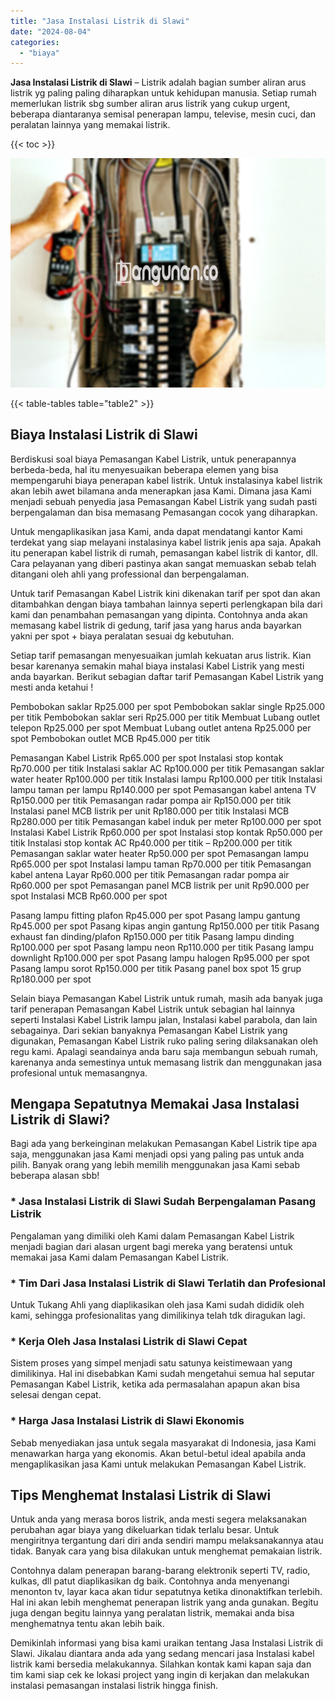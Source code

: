 ```yaml
---
title: "Jasa Instalasi Listrik di Slawi"
date: "2024-08-04"
categories: 
  - "biaya"
---
```


**Jasa Instalasi Listrik di Slawi** – Listrik adalah bagian sumber aliran arus listrik yg paling paling diharapkan untuk kehidupan manusia. Setiap rumah memerlukan listrik sbg sumber aliran arus listrik yang cukup urgent, beberapa diantaranya semisal penerapan lampu, televise, mesin cuci, dan peralatan lainnya yang memakai listrik.

{{< toc >}}

![Jasa Instalasi Listrik di Slawi](/images/instalasi-listrik-murah41.png)

{{< table-tables table="table2" >}}

## Biaya Instalasi Listrik di Slawi

Berdiskusi soal biaya Pemasangan Kabel Listrik, untuk penerapannya berbeda-beda, hal itu menyesuaikan beberapa elemen yang bisa mempengaruhi biaya penerapan kabel listrik. Untuk instalasinya kabel listrik akan lebih awet bilamana anda menerapkan jasa Kami. Dimana jasa Kami menjadi sebuah penyedia jasa Pemasangan Kabel Listrik yang sudah pasti berpengalaman dan bisa memasang Pemasangan cocok yang diharapkan.

Untuk mengaplikasikan jasa Kami, anda dapat mendatangi kantor Kami terdekat yang siap melayani instalasinya kabel listrik jenis apa saja. Apakah itu penerapan kabel listrik di rumah, pemasangan kabel listrik di kantor, dll. Cara pelayanan yang diberi pastinya akan sangat memuaskan sebab telah ditangani oleh ahli yang professional dan berpengalaman.

Untuk tarif Pemasangan Kabel Listrik kini dikenakan tarif per spot dan akan ditambahkan dengan biaya tambahan lainnya seperti perlengkapan bila dari kami dan penambahan pemasangan yang dipinta. Contohnya anda akan memasang kabel listrik di gedung, tarif jasa yang harus anda bayarkan yakni per spot + biaya peralatan sesuai dg kebutuhan.

Setiap tarif pemasangan menyesuaikan jumlah kekuatan arus listrik. Kian besar karenanya semakin mahal biaya instalasi Kabel Listrik yang mesti anda bayarkan. Berikut sebagian daftar tarif Pemasangan Kabel Listrik yang mesti anda ketahui !

Pembobokan saklar Rp25.000 per spot Pembobokan saklar single Rp25.000 per titik Pembobokan saklar seri Rp25.000 per titik Membuat Lubang outlet telepon Rp25.000 per spot Membuat Lubang outlet antena Rp25.000 per spot Pembobokan outlet MCB Rp45.000 per titik

Pemasangan Kabel Listrik Rp65.000 per spot Instalasi stop kontak Rp70.000 per titik Instalasi saklar AC Rp100.000 per titik Pemasangan saklar water heater Rp100.000 per titik Instalasi lampu Rp100.000 per titik Instalasi lampu taman per lampu Rp140.000 per spot Pemasangan kabel antena TV Rp150.000 per titik Pemasangan radar pompa air Rp150.000 per titik Instalasi panel MCB listrik per unit Rp180.000 per titik Instalasi MCB Rp280.000 per titik Pemasangan kabel induk per meter Rp100.000 per spot Instalasi Kabel Listrik Rp60.000 per spot Instalasi stop kontak Rp50.000 per titik Instalasi stop kontak AC Rp40.000 per titik – Rp200.000 per titik Pemasangan saklar water heater Rp50.000 per spot Pemasangan lampu Rp65.000 per spot Instalasi lampu taman Rp70.000 per titik Pemasangan kabel antena Layar Rp60.000 per titik Pemasangan radar pompa air Rp60.000 per spot Pemasangan panel MCB listrik per unit Rp90.000 per spot Instalasi MCB Rp60.000 per spot

Pasang lampu fitting plafon Rp45.000 per spot Pasang lampu gantung Rp45.000 per spot Pasang kipas angin gantung Rp150.000 per titik Pasang exhaust fan dinding/plafon Rp150.000 per titik Pasang lampu dinding Rp100.000 per spot Pasang lampu neon Rp110.000 per titik Pasang lampu downlight Rp100.000 per spot Pasang lampu halogen Rp95.000 per spot Pasang lampu sorot Rp150.000 per titik Pasang panel box spot 15 grup Rp180.000 per spot

Selain biaya Pemasangan Kabel Listrik untuk rumah, masih ada banyak juga tarif penerapan Pemasangan Kabel Listrik untuk sebagian hal lainnya seperti Instalasi Kabel Listrik lampu jalan, Instalasi kabel parabola, dan lain sebagainya. Dari sekian banyaknya Pemasangan Kabel Listrik yang digunakan, Pemasangan Kabel Listrik ruko paling sering dilaksanakan oleh regu kami. Apalagi seandainya anda baru saja membangun sebuah rumah, karenanya anda semestinya untuk memasang listrik dan menggunakan jasa profesional untuk memasangnya.

## Mengapa Sepatutnya Memakai Jasa Instalasi Listrik di Slawi?

Bagi ada yang berkeinginan melakukan Pemasangan Kabel Listrik tipe apa saja, menggunakan jasa Kami menjadi opsi yang paling pas untuk anda pilih. Banyak orang yang lebih memilih menggunakan jasa Kami sebab beberapa alasan sbb!

### \* Jasa Instalasi Listrik di Slawi Sudah Berpengalaman Pasang Listrik

Pengalaman yang dimiliki oleh Kami dalam Pemasangan Kabel Listrik menjadi bagian dari alasan urgent bagi mereka yang beratensi untuk memakai jasa Kami dalam Pemasangan Kabel Listrik.

### \* Tim Dari Jasa Instalasi Listrik di Slawi Terlatih dan Profesional

Untuk Tukang Ahli yang diaplikasikan oleh jasa Kami sudah dididik oleh kami, sehingga profesionalitas yang dimilikinya telah tdk diragukan lagi.

### \* Kerja Oleh Jasa Instalasi Listrik di Slawi Cepat

Sistem proses yang simpel menjadi satu satunya keistimewaan yang dimilikinya. Hal ini disebabkan Kami sudah mengetahui semua hal seputar Pemasangan Kabel Listrik, ketika ada permasalahan apapun akan bisa selesai dengan cepat.

### \* Harga Jasa Instalasi Listrik di Slawi Ekonomis

Sebab menyediakan jasa untuk segala masyarakat di Indonesia, jasa Kami menawarkan harga yang ekonomis. Akan betul-betul ideal apabila anda mengaplikasikan jasa Kami untuk melakukan Pemasangan Kabel Listrik.

## Tips Menghemat Instalasi Listrik di Slawi


Untuk anda yang merasa boros listrik, anda mesti segera melaksanakan perubahan agar biaya yang dikeluarkan tidak terlalu besar. Untuk mengiritnya tergantung dari diri anda sendiri mampu melaksanakannya atau tidak. Banyak cara yang bisa dilakukan untuk menghemat pemakaian listrik.

Contohnya dalam penerapan barang-barang elektronik seperti TV, radio, kulkas, dll patut diaplikasikan dg baik. Contohnya anda menyenangi menonton tv, layar kaca akan tidur sepatutnya ketika dinonaktifkan terlebih. Hal ini akan lebih menghemat penerapan listrik yang anda gunakan. Begitu juga dengan begitu lainnya yang peralatan listrik, memakai anda bisa menghematnya tentu akan lebih baik.

Demikinlah informasi yang bisa kami uraikan tentang Jasa Instalasi Listrik di Slawi. Jikalau diantara anda ada yang sedang mencari jasa Instalasi kabel listrik kami bersedia melakukannya. Silahkan kontak kami kapan saja dan tim kami siap cek ke lokasi project yang ingin di kerjakan dan melakukan instalasi pemasangan instalasi listrik hingga finish.

